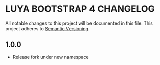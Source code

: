 # LUYA BOOTSTRAP 4 CHANGELOG

All notable changes to this project will be documented in this file. This project adheres to [Semantic Versioning](http://semver.org/).

## 1.0.0

+ Release fork under new namespace
